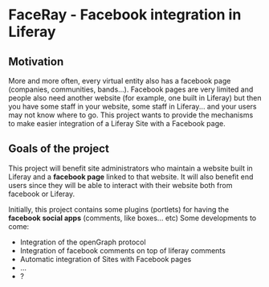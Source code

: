 # FaceRay - Facebook integration in Liferay

## Motivation
More and more often, every virtual entity also has a facebook page (companies, communities, bands...). Facebook pages are very limited and people also need another website (for example, one built in Liferay) but then you have some staff in your website, some staff in Liferay... and your users may not know where to go. This project wants to provide the mechanisms to make easier integration of a Liferay Site with a Facebook page.

## Goals of the project
This project will benefit site administrators who maintain a website built in Liferay and a **facebook page** linked to that website. It will also benefit end users since they will be able to interact with their website both from facebook or Liferay.

Initially, this project contains some plugins (portlets) for having the **facebook social apps** (comments, like boxes... etc)
Some developments to come:

* Integration of the openGraph protocol
* Integration of facebook comments on top of liferay comments
* Automatic integration of Sites with Facebook pages
* ...
* ?




